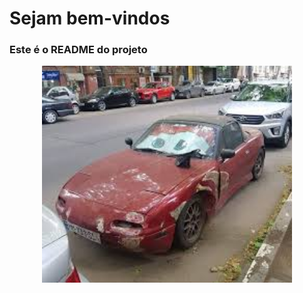 # Sejam bem-vindos

### Este é o README do projeto

<p align="center">
  <img src="./images/mc.jfif" width="400"/>
</p>